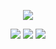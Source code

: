 <div align="center">
  
  ![](https://komarev.com/ghpvc/?username=NurFy&label=Visits&color=lightgrey)
  
  <img src="https://img.shields.io/badge/JavaScript-gray?style=flat&logo=javascript" />
  <img src="https://img.shields.io/badge/-TypeScript-gray?style=flat&logo=typescript" />
  <img src="https://img.shields.io/badge/-Node.js-gray?style=flat&logo=Node.js" />
</div>

